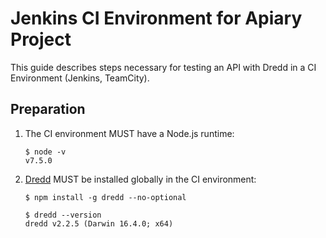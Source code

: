 # Jenkins CI Environment for Apiary Project

This guide describes steps necessary for testing an API with Dredd in a CI Environment (Jenkins, TeamCity). 

## Preparation
1. The CI environment MUST have a Node.js runtime:

    ```
    $ node -v
    v7.5.0
    ```

2. [Dredd](https://github.com/apiaryio/dredd) MUST be installed globally in the CI environment:

    ```
    $ npm install -g dredd --no-optional 
    ```

    ```
    $ dredd --version
    dredd v2.2.5 (Darwin 16.4.0; x64)
    ```
    

